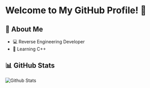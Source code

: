 # Welcome to My GitHub Profile! 👋

## 🚀 About Me
- 💻 Reverse Engineering Developer
- 🌱 Learning C++

## 📊 GitHub Stats
![Github Stats](https://github-readme-stats.vercel.app/api?username=dev-hiroki&show_icons=true&theme=radical)
